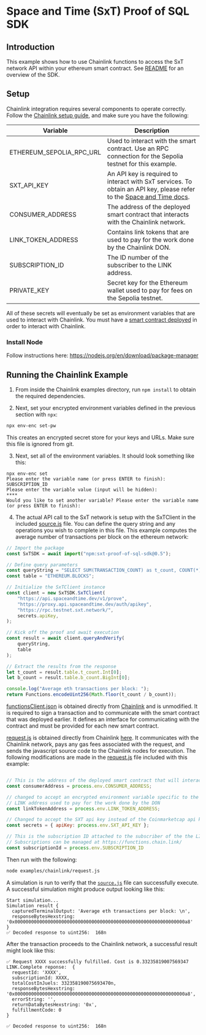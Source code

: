 # Space and Time (SxT) Proof of SQL SDK

## Introduction
This example shows how to use Chainlink functions to access the SxT network API within your ethereum smart contract. See [README](../../README.md) for an overview of the SDK.

## Setup

Chainlink integration requires several components to operate correctly. Follow the [Chainlink setup guide](https://docs.chain.link/Chainlink-functions), and make sure you have the following:

| Variable           | Description                                                                                                   |
|--------------------|---------------------------------------------------------------------------------------------------------------|
| ETHEREUM_SEPOLIA_RPC_URL   | Used to interact with the smart contract. Use an RPC connection for the Sepolia testnet for this example.     |
| SXT_API_KEY        | An API key is required to interact with SxT services. To obtain an API key, please refer to the [Space and Time docs](https://docs.spaceandtime.io/docs/accreditation-use-api-keys). |
| CONSUMER_ADDRESS   | The address of the deployed smart contract that interacts with the Chainlink network.                        |
| LINK_TOKEN_ADDRESS | Contains link tokens that are used to pay for the work done by the Chainlink DON.                             |
| SUBSCRIPTION_ID    | The ID number of the subscriber to the LINK address.                                                          |
| PRIVATE_KEY        | Secret key for the Ethereum wallet used to pay for fees on the Sepolia testnet.                               |

All of these secrets will eventually be set as environment variables that are used to interact with Chainlink. You must have a [smart contract deployed](https://docs.chain.link/chainlink-functions/tutorials/api-use-secrets#deploy-a-functions-consumer-contract-on-sepolia) in order to interact with Chainlink.

### Install Node

Follow instructions here: https://nodejs.org/en/download/package-manager

## Running the Chainlink Example

1. From inside the Chainlink examples directory, run ```npm install``` to obtain the required dependencies.

2. Next, set your encrypted environment variables defined in the previous section with ```npx```:

```bash
npx env-enc set-pw
```
This creates an encrypted secret store for your keys and URLs. Make sure this file is ignored from git.

3. Next, set all of the environment variables. It should look something like this:

```
npx env-enc set
Please enter the variable name (or press ENTER to finish): 
SUBSCRIPTION_ID
Please enter the variable value (input will be hidden): 
****
Would you like to set another variable? Please enter the variable name (or press ENTER to finish):
```

4. The actual API call to the SxT network is setup with the SxTClient in the included [source.js](./source.js) file. 
You can define the query string and any operations you wish to complete in this file. 
This example computes the average number of transactions per block on the ethereum network:

```javascript
// Import the package
const SxTSDK = await import("npm:sxt-proof-of-sql-sdk@0.5");

// Define query parameters
const queryString = "SELECT SUM(TRANSACTION_COUNT) as t_count, COUNT(*) as b_count FROM ETHEREUM.BLOCKS";
const table = "ETHEREUM.BLOCKS";

// Initialize the SxTClient instance
const client = new SxTSDK.SxTClient(
    "https://api.spaceandtime.dev/v1/prove",
    "https://proxy.api.spaceandtime.dev/auth/apikey",
    "https://rpc.testnet.sxt.network/",
    secrets.apiKey,
);

// Kick off the proof and await execution
const result = await client.queryAndVerify(
    queryString,
    table
);

// Extract the results from the response
let t_count = result.table.t_count.Int[0];
let b_count = result.table.b_count.BigInt[0];

console.log("Average eth transactions per block: ");
return Functions.encodeUint256(Math.floor(t_count / b_count));
```
[functionsClient.json](./abi/functionsClient.json) is obtained directly from [Chainlink](https://github.com/smartcontractkit/smart-contract-examples/blob/main/functions-examples/abi/functionsClient.json) and is unmodified. It is required to sign a transaction
and to communicate with the smart contract that was deployed earlier. It defines an interface for communicating with the contract and
must be provided for each new smart contract.

[request.js](./request.js) is obtained directly from Chainlink [here](https://github.com/smartcontractkit/smart-contract-examples/blob/main/functions-examples/examples/5-use-secrets-threshold/request.js). 
It communicates with the Chainlink network, pays any gas fees associated with the request, and sends the javascript source code to the
Chainlink nodes for execution. The following modifications are made in the [request.js](./request.js) file included with this example:

```javascript

// This is the address of the deployed smart contract that will interact with chainlink
const consumerAddress = process.env.CONSUMER_ADDRESS;

// changed to accept an encrypted environment variable specific to the 
// LINK address used to pay for the work done by the DON
const linkTokenAddress = process.env.LINK_TOKEN_ADDRESS;

// Changed to accept the SXT api key instead of the Coinmarketcap api key
const secrets = { apiKey: process.env.SXT_API_KEY };

// This is the subscription ID attached to the subscriber of the the LINK address.
// Subscriptions can be managed at https://functions.chain.link/
const subscriptionId = process.env.SUBSCRIPTION_ID
```

Then run with the following:

```bash
node examples/chainlink/request.js
```

A simulation is run to verify that the [```source.js```](./source.js) file can successfully execute. A successful simulation might produce output looking like this:

```
Start simulation...
Simulation result {
  capturedTerminalOutput: 'Average eth transactions per block: \n',
  responseBytesHexstring: '0x00000000000000000000000000000000000000000000000000000000000000a8'
}
✅ Decoded response to uint256:  168n
```

After the transaction proceeds to the Chainlink network, a successful result might look like this:

```
✅ Request XXXX successfully fulfilled. Cost is 0.33235819007569347 LINK.Complete reponse:  {
  requestId: 'XXXX',
  subscriptionId: XXXX,
  totalCostInJuels: 332358190075693470n,
  responseBytesHexstring: '0x00000000000000000000000000000000000000000000000000000000000000a8',
  errorString: '',
  returnDataBytesHexstring: '0x',
  fulfillmentCode: 0
}

✅ Decoded response to uint256:  168n
```
